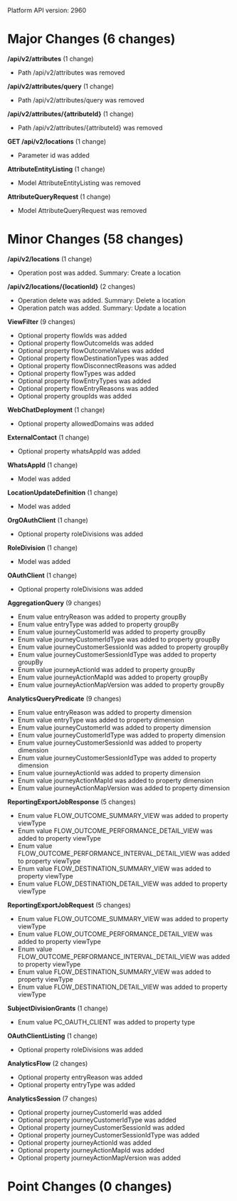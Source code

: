 Platform API version: 2960


# Major Changes (6 changes)

**/api/v2/attributes** (1 change)

* Path /api/v2/attributes was removed

**/api/v2/attributes/query** (1 change)

* Path /api/v2/attributes/query was removed

**/api/v2/attributes/{attributeId}** (1 change)

* Path /api/v2/attributes/{attributeId} was removed

**GET /api/v2/locations** (1 change)

* Parameter id was added

**AttributeEntityListing** (1 change)

* Model AttributeEntityListing was removed

**AttributeQueryRequest** (1 change)

* Model AttributeQueryRequest was removed


# Minor Changes (58 changes)

**/api/v2/locations** (1 change)

* Operation post was added. Summary: Create a location

**/api/v2/locations/{locationId}** (2 changes)

* Operation delete was added. Summary: Delete a location
* Operation patch was added. Summary: Update a location

**ViewFilter** (9 changes)

* Optional property flowIds was added
* Optional property flowOutcomeIds was added
* Optional property flowOutcomeValues was added
* Optional property flowDestinationTypes was added
* Optional property flowDisconnectReasons was added
* Optional property flowTypes was added
* Optional property flowEntryTypes was added
* Optional property flowEntryReasons was added
* Optional property groupIds was added

**WebChatDeployment** (1 change)

* Optional property allowedDomains was added

**ExternalContact** (1 change)

* Optional property whatsAppId was added

**WhatsAppId** (1 change)

* Model was added

**LocationUpdateDefinition** (1 change)

* Model was added

**OrgOAuthClient** (1 change)

* Optional property roleDivisions was added

**RoleDivision** (1 change)

* Model was added

**OAuthClient** (1 change)

* Optional property roleDivisions was added

**AggregationQuery** (9 changes)

* Enum value entryReason was added to property groupBy
* Enum value entryType was added to property groupBy
* Enum value journeyCustomerId was added to property groupBy
* Enum value journeyCustomerIdType was added to property groupBy
* Enum value journeyCustomerSessionId was added to property groupBy
* Enum value journeyCustomerSessionIdType was added to property groupBy
* Enum value journeyActionId was added to property groupBy
* Enum value journeyActionMapId was added to property groupBy
* Enum value journeyActionMapVersion was added to property groupBy

**AnalyticsQueryPredicate** (9 changes)

* Enum value entryReason was added to property dimension
* Enum value entryType was added to property dimension
* Enum value journeyCustomerId was added to property dimension
* Enum value journeyCustomerIdType was added to property dimension
* Enum value journeyCustomerSessionId was added to property dimension
* Enum value journeyCustomerSessionIdType was added to property dimension
* Enum value journeyActionId was added to property dimension
* Enum value journeyActionMapId was added to property dimension
* Enum value journeyActionMapVersion was added to property dimension

**ReportingExportJobResponse** (5 changes)

* Enum value FLOW_OUTCOME_SUMMARY_VIEW was added to property viewType
* Enum value FLOW_OUTCOME_PERFORMANCE_DETAIL_VIEW was added to property viewType
* Enum value FLOW_OUTCOME_PERFORMANCE_INTERVAL_DETAIL_VIEW was added to property viewType
* Enum value FLOW_DESTINATION_SUMMARY_VIEW was added to property viewType
* Enum value FLOW_DESTINATION_DETAIL_VIEW was added to property viewType

**ReportingExportJobRequest** (5 changes)

* Enum value FLOW_OUTCOME_SUMMARY_VIEW was added to property viewType
* Enum value FLOW_OUTCOME_PERFORMANCE_DETAIL_VIEW was added to property viewType
* Enum value FLOW_OUTCOME_PERFORMANCE_INTERVAL_DETAIL_VIEW was added to property viewType
* Enum value FLOW_DESTINATION_SUMMARY_VIEW was added to property viewType
* Enum value FLOW_DESTINATION_DETAIL_VIEW was added to property viewType

**SubjectDivisionGrants** (1 change)

* Enum value PC_OAUTH_CLIENT was added to property type

**OAuthClientListing** (1 change)

* Optional property roleDivisions was added

**AnalyticsFlow** (2 changes)

* Optional property entryReason was added
* Optional property entryType was added

**AnalyticsSession** (7 changes)

* Optional property journeyCustomerId was added
* Optional property journeyCustomerIdType was added
* Optional property journeyCustomerSessionId was added
* Optional property journeyCustomerSessionIdType was added
* Optional property journeyActionId was added
* Optional property journeyActionMapId was added
* Optional property journeyActionMapVersion was added


# Point Changes (0 changes)
